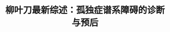 ---
title: 柳叶刀最新综述：孤独症谱系障碍的诊断与预后
tags: [ASD, 孤独, 孤独症, AS, Aspie, Austim]
color: success
description: 有些观点认为孤独症谱系人群缺乏与人交流的愿望，这其实是种错误的刻板印象。实际上许多孤独症谱系的孩子渴望获得社会的接纳、渴望与人沟通。社交技能培训可能要贯穿整个童年和成年早期，在不同的发展阶段应有所差异。
external_url: http://mp.weixin.qq.com/s?__biz=MzIyMzgyMjY5NQ==&amp;mid=2247483848&amp;idx=2&amp;sn=0248cb67af72cbd192c181ce2c2064f3&amp;chksm=e81917c0df6e9ed6f3ea8ae8d3d1d12253b13c15d90550b97a1e86f3d3635a0ec57b8de21291&amp;scene=27#wechat_redirect
---